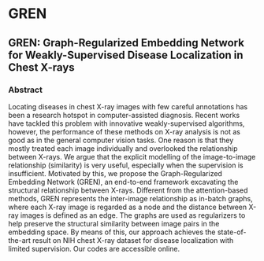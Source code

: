 # GREN
## GREN: Graph-Regularized Embedding Network for Weakly-Supervised Disease Localization in Chest X-rays

### Abstract

Locating diseases in chest X-ray images with few careful annotations has been a research hotspot in computer-assisted diagnosis. Recent works have tackled this problem with innovative weakly-supervised algorithms, however, the performance of these methods on X-ray analysis is not as good as in the general computer vision tasks. One reason is that they mostly treated each image individually and overlooked the relationship between X-rays. We argue that the explicit modelling of the image-to-image relationship (similarity) is very useful, especially when the supervision is insufficient. Motivated by this, we propose the Graph-Regularized Embedding Network (GREN), an end-to-end framework excavating the structural relationship between X-rays. Different from the attention-based methods, GREN represents the inter-image relationship as in-batch graphs, where each X-ray image is regarded as a node and the distance between X-ray images is defined as an edge. The graphs are used as regularizers to help preserve the structural similarity between image pairs in the embedding space. By means of this, our approach achieves the state-of-the-art result on NIH chest X-ray dataset for disease localization with limited supervision. Our codes are accessible online.
